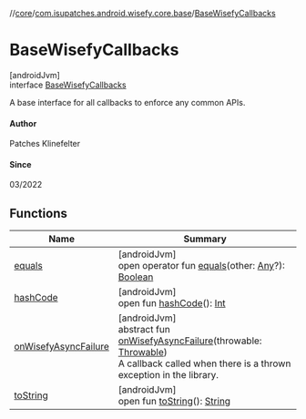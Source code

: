 //[core](../../../index.md)/[com.isupatches.android.wisefy.core.base](../index.md)/[BaseWisefyCallbacks](index.md)

# BaseWisefyCallbacks

[androidJvm]\
interface [BaseWisefyCallbacks](index.md)

A base interface for all callbacks to enforce any common APIs.

#### Author

Patches Klinefelter

#### Since

03/2022

## Functions

| Name | Summary |
|---|---|
| [equals](../../com.isupatches.android.wisefy.core.util/-sdk-util-impl/index.md#585090901%2FFunctions%2F1101426427) | [androidJvm]<br>open operator fun [equals](../../com.isupatches.android.wisefy.core.util/-sdk-util-impl/index.md#585090901%2FFunctions%2F1101426427)(other: [Any](https://kotlinlang.org/api/latest/jvm/stdlib/kotlin/-any/index.html)?): [Boolean](https://kotlinlang.org/api/latest/jvm/stdlib/kotlin/-boolean/index.html) |
| [hashCode](../../com.isupatches.android.wisefy.core.util/-sdk-util-impl/index.md#1794629105%2FFunctions%2F1101426427) | [androidJvm]<br>open fun [hashCode](../../com.isupatches.android.wisefy.core.util/-sdk-util-impl/index.md#1794629105%2FFunctions%2F1101426427)(): [Int](https://kotlinlang.org/api/latest/jvm/stdlib/kotlin/-int/index.html) |
| [onWisefyAsyncFailure](on-wisefy-async-failure.md) | [androidJvm]<br>abstract fun [onWisefyAsyncFailure](on-wisefy-async-failure.md)(throwable: [Throwable](https://kotlinlang.org/api/latest/jvm/stdlib/kotlin/-throwable/index.html))<br>A callback called when there is a thrown exception in the library. |
| [toString](../../com.isupatches.android.wisefy.core.util/-sdk-util-impl/index.md#1616463040%2FFunctions%2F1101426427) | [androidJvm]<br>open fun [toString](../../com.isupatches.android.wisefy.core.util/-sdk-util-impl/index.md#1616463040%2FFunctions%2F1101426427)(): [String](https://kotlinlang.org/api/latest/jvm/stdlib/kotlin/-string/index.html) |
